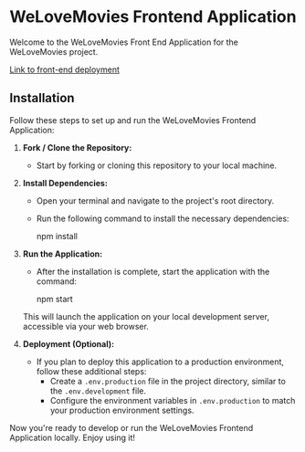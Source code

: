 # WeLoveMovies Frontend Application

Welcome to the WeLoveMovies Front End Application for the WeLoveMovies project.

[Link to front-end deployment](https://i-love-moveies-frontend.onrender.com/)




## Installation

Follow these steps to set up and run the WeLoveMovies Frontend Application:

1. **Fork / Clone the Repository:**
   - Start by forking or cloning this repository to your local machine.

2. **Install Dependencies:**
   - Open your terminal and navigate to the project's root directory.
   - Run the following command to install the necessary dependencies:
   
     npm install
   

3. **Run the Application:**
   - After the installation is complete, start the application with the command:
   
     npm start
    
   This will launch the application on your local development server, accessible via your web browser.

4. **Deployment (Optional):**
   - If you plan to deploy this application to a production environment, follow these additional steps:
     - Create a `.env.production` file in the project directory, similar to the `.env.development` file.
     - Configure the environment variables in `.env.production` to match your production environment settings.

Now you're ready to develop or run the WeLoveMovies Frontend Application locally. Enjoy using it!

